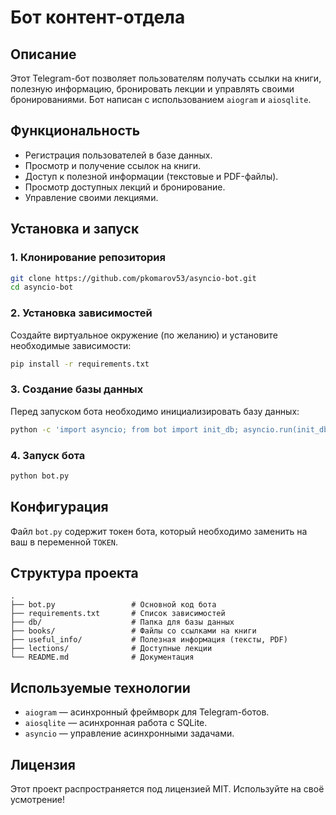# Бот контент-отдела

## Описание
Этот Telegram-бот позволяет пользователям получать ссылки на книги, полезную информацию, бронировать лекции и управлять своими бронированиями. Бот написан с использованием `aiogram` и `aiosqlite`.

## Функциональность
- Регистрация пользователей в базе данных.
- Просмотр и получение ссылок на книги.
- Доступ к полезной информации (текстовые и PDF-файлы).
- Просмотр доступных лекций и бронирование.
- Управление своими лекциями.

## Установка и запуск
### 1. Клонирование репозитория
```sh
git clone https://github.com/pkomarov53/asyncio-bot.git
cd asyncio-bot
```

### 2. Установка зависимостей
Создайте виртуальное окружение (по желанию) и установите необходимые зависимости:
```sh
pip install -r requirements.txt
```

### 3. Создание базы данных
Перед запуском бота необходимо инициализировать базу данных:
```sh
python -c 'import asyncio; from bot import init_db; asyncio.run(init_db())'
```

### 4. Запуск бота
```sh
python bot.py
```

## Конфигурация
Файл `bot.py` содержит токен бота, который необходимо заменить на ваш в переменной `TOKEN`.

## Структура проекта
```
.
├── bot.py                 # Основной код бота
├── requirements.txt       # Список зависимостей
├── db/                    # Папка для базы данных
├── books/                 # Файлы со ссылками на книги
├── useful_info/           # Полезная информация (тексты, PDF)
├── lections/              # Доступные лекции
└── README.md              # Документация
```

## Используемые технологии
- `aiogram` — асинхронный фреймворк для Telegram-ботов.
- `aiosqlite` — асинхронная работа с SQLite.
- `asyncio` — управление асинхронными задачами.

## Лицензия
Этот проект распространяется под лицензией MIT. Используйте на своё усмотрение!

